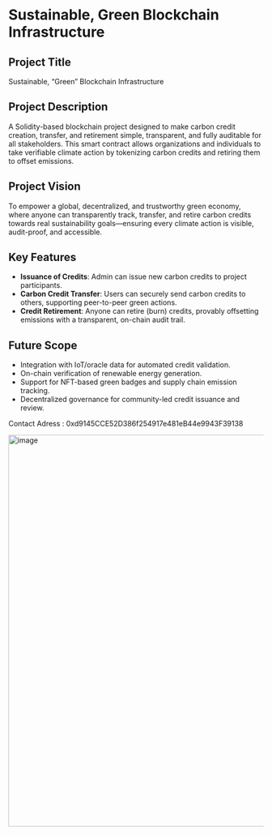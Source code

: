 # Sustainable, Green Blockchain Infrastructure

## Project Title
Sustainable, “Green” Blockchain Infrastructure

## Project Description
A Solidity-based blockchain project designed to make carbon credit creation, transfer, and retirement simple, transparent, and fully auditable for all stakeholders. This smart contract allows organizations and individuals to take verifiable climate action by tokenizing carbon credits and retiring them to offset emissions.

## Project Vision
To empower a global, decentralized, and trustworthy green economy, where anyone can transparently track, transfer, and retire carbon credits towards real sustainability goals—ensuring every climate action is visible, audit-proof, and accessible.

## Key Features
- **Issuance of Credits**: Admin can issue new carbon credits to project participants.
- **Carbon Credit Transfer**: Users can securely send carbon credits to others, supporting peer-to-peer green actions.
- **Credit Retirement**: Anyone can retire (burn) credits, provably offsetting emissions with a transparent, on-chain audit trail.

## Future Scope
- Integration with IoT/oracle data for automated credit validation.
- On-chain verification of renewable energy generation.
- Support for NFT-based green badges and supply chain emission tracking.
- Decentralized governance for community-led credit issuance and review.

Contact Adress : 0xd9145CCE52D386f254917e481eB44e9943F39138

<img width="1551" height="773" alt="image" src="https://github.com/user-attachments/assets/1d6253c2-f1f4-4074-aa6e-209f09851a69" />
